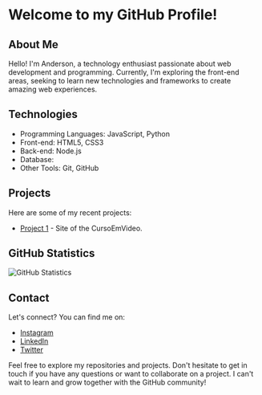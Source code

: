 # Welcome to my GitHub Profile!

## About Me

Hello! I'm Anderson, a technology enthusiast passionate about web development and programming. Currently, I'm exploring the front-end areas, seeking to learn new technologies and frameworks to create amazing web experiences.

## Technologies

- Programming Languages: JavaScript, Python
- Front-end: HTML5, CSS3
- Back-end: Node.js
- Database:
- Other Tools: Git, GitHub

## Projects

Here are some of my recent projects:

- [Project 1](https://github.com/AndersonKito-Dev/curso-html-css/tree/main/modulo_2/d010) - Site of the CursoEmVideo.

## GitHub Statistics

![GitHub Statistics](https://github-readme-stats.vercel.app/api?username=AndersonKito-Dev&show_icons=true&count_private=true&hide=prs&theme=radical)

## Contact

Let's connect? You can find me on:

- [Instagram](https://www.instagram.com/andersonluis._/)
- [LinkedIn](your_linkedin_profile)
- [Twitter](your_twitter_profile)

Feel free to explore my repositories and projects. Don't hesitate to get in touch if you have any questions or want to collaborate on a project. I can't wait to learn and grow together with the GitHub community!
